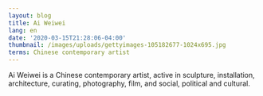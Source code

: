 ```yaml
---
layout: blog
title: Ai Weiwei
lang: en
date: '2020-03-15T21:28:06-04:00'
thumbnail: /images/uploads/gettyimages-105182677-1024x695.jpg
terms: Chinese contemporary artist
---
```

Ai Weiwei is a Chinese contemporary artist, active in sculpture, installation, architecture, curating, photography, film, and social, political and cultural.
